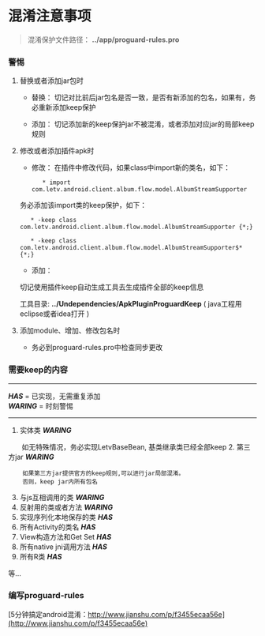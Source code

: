 # 混淆注意事项

> 混淆保护文件路径： **../app/proguard-rules.pro**

### 警惕

1.  替换或者添加jar包时

    * 替换： 切记对比前后jar包名是否一致，是否有新添加的包名，如果有，务必重新添加keep保护
    
    * 添加：  切记添加新的keep保护jar不被混淆，或者添加对应jar的局部keep规则
    
2.  修改或者添加插件apk时
    * 修改： 在插件中修改代码，如果class中import新的类名，如下：
    
             * import com.letv.android.client.album.flow.model.AlbumStreamSupporter
    
     务必添加该import类的keep保护，如下：
    
           * -keep class com.letv.android.client.album.flow.model.AlbumStreamSupporter {*;}
    
           * -keep class com.letv.android.client.album.flow.model.AlbumStreamSupporter$* {*;}
    
    
    * 添加：
    
     切记使用插件keep自动生成工具去生成插件全部的keep信息
   
     工具目录:  **../Undependencies/ApkPluginProguardKeep** ( java工程用eclipse或者idea打开 )
    
    
    
3. 添加module、增加、修改包名时

    * 务必到proguard-rules.pro中检查同步更改

### 需要keep的内容
****
***HAS***    = 已实现，无需重复添加   
***WARING***  = 时刻警惕
****
1. 实体类    ***WARING***

        如无特殊情况，务必实现LetvBaseBean, 基类继承类已经全部keep
2. 第三方jar   ***WARING***

        如果第三方jar提供官方的keep规则,可以进行jar局部混淆。
        否则，keep jar内所有包名
3. 与js互相调用的类    ***WARING***
4. 反射用的类或者方法   ***WARING***
5. 实现序列化本地保存的类   ***HAS***
6. 所有Activity的类名   ***HAS***
7. View构造方法和Get Set    ***HAS***
8. 所有native jni调用方法   ***HAS***
9. 所有R类   ***HAS***

等...


### 编写proguard-rules
[5分钟搞定android混淆：http://www.jianshu.com/p/f3455ecaa56e](http://www.jianshu.com/p/f3455ecaa56e)


